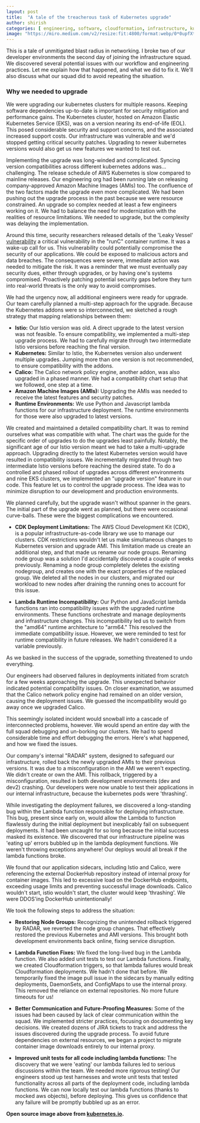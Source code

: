 ```yaml
---
layout: post
title:  "A tale of the treacherous task of Kubernetes upgrade"
author: shirish
categories: [ engineering, software, cloudformation, infrastructure, kubernetes ]
image: "https://miro.medium.com/v2/resize:fit:4800/format:webp/0*0upfXtjqscQ5NQfN.png"
---
```


This is a tale of unmitigated blast radius in networking. I broke two of our developer environments the second day of joining the infrastructure squad. We discovered several potential issues with our workflow and engineering practices. Let me explain how that happened, and what we did to fix it. We'll also discuss what our squad did to avoid repeating the situation. 

### Why we needed to upgrade

We were upgrading our kubernetes clusters for multiple reasons. Keeping software dependencies up-to-date is important for security mitigation and performance gains.  The Kubernetes cluster, hosted on Amazon Elastic Kubernetes Service (EKS), was  on a version nearing its end-of-life (EOL). This posed considerable security and support concerns, and the associated increased support costs. Our infrastructure was vulnerable and we'd stopped getting critical security patches. Upgrading to newer kubernetes versions would also get us new features we wanted to test out.

Implementing the upgrade was long-winded and complicated. Syncing version compatibilities across different kubernetes addons was... challenging. The release schedule of AWS Kubernetes is  slow compared to mainline releases. Our engineering org had been running late on releasing company-approved Amazon Machine Images (AMIs) too. The confluence of the two factors made the upgrade even more complicated. We had been pushing out the upgrade process in the past because we were resource constrained. An upgrade so complex needed at least a few engineers working on it. We had to balance the need for modernization with the realities of resource limitations. We needed to upgrade, but the complexity was delaying the implementation.

Around this time, security researchers released details of the 'Leaky Vessel' [vulnerability](https://snyk.io/blog/leaky-vessels-docker-runc-container-breakout-vulnerabilities/) a critical vulnerability in the "runC" container runtime. It was a wake-up call for us. This vulnerability could potentially compromise the security of our applications.  We could be exposed to malicious actors and data breaches. The consequences were severe, immediate action was needed to mitigate the risk. It was a reminder that we must eventually pay security dues, either through upgrades, or by having one's systems compromised. Proactively patching potential security gaps before they turn into real-world threats is the only way to avoid compromises.

We had the urgency now, all additional engineers were ready for upgrade. Our team carefully planned a multi-step approach for the upgrade. Because the Kubernetes addons were so interconnected, we sketched a rough strategy that mapping relationships between them:

* **Istio:** Our Istio version was old. A direct upgrade to the latest version was not feasible. To ensure compatibility, we implemented a multi-step upgrade process. We had to carefully migrate through two intermediate Istio versions before reaching the final version.
* **Kubernetes:** Similar to Istio, the Kubernetes version also underwent multiple upgrades. Jumping more than one version is not recommended, to ensure compatibility with the addons.
* **Calico:** The Calico network policy engine, another addon, was also upgraded in a phased manner. We had a compatibility chart setup that we followed, one step at a time.
* **Amazon Machine Images (AMIs):** Upgrading the AMIs was needed to receive the latest features and security patches.
* **Runtime Environments:** We use Python and Javascript lambda functions for our infrastructure deployment. The runtime environments for those were also upgraded to latest versions.

We created and maintained a detailed compatibility chart. It was to remind ourselves what was compatible with what. The chart was the guide for the specific order of upgrades to do the upgrades least painfully. Notably, the significant age of our Istio version meant we had to take a multi-upgrade approach. Upgrading directly to the latest Kubernetes version would have resulted in compatibility issues. We incrementally migrated through two intermediate Istio versions before reaching the desired state. To do a controlled and phased rollout of upgrades across different environments and nine EKS clusters, we implemented an "upgrade version" feature in our code. This feature let us to control the upgrade process. The idea was to minimize disruption to our development and production environments.

We planned carefully, but the upgrade wasn't without spanner in the gears. The initial part of the upgrade went as planned, but there were occasional curve-balls. These were the biggest complications we encountered.

* **CDK Deployment Limitations:** The AWS Cloud Development Kit (CDK), is a popular infrastructure-as-code library we use to manage our clusters. CDK restrictions wouldn't let us make simultaneous changes to Kubernetes version and upgrade AMI. This limitation made us create an additional step, and that made us rename our node groups. Renaming node group was a solution I'd accidentally discovered a couple of weeks previously. Renaming a node group completely deletes the existing nodegroup, and creates one with the exact properties of the replaced group. We deleted all the nodes in our clusters, and migrated our workload to new nodes after draining the running ones to account for this issue.

* **Lambda Runtime Incompatibility:** Our Python and JavaScript lambda functions ran into compatibility issues with the upgraded runtime environments. These functions orchestrate and manage deployments and infrastructure changes. This incompatibility led us to switch from the "amd64" runtime architecture to "arm64." This resolved the immediate compatibility issue. However, we were reminded to test for runtime compatibility in future releases. We hadn't considered it a variable previously.

As we basked in the success of the upgrade, something threatened to undo everything.

Our engineers had observed failures in deployments initiated from scratch for a few weeks approaching the upgrade. This unexpected behavior indicated potential compatibility issues. On closer examination, we assumed that the Calico network policy engine had remained on an older version, causing the deployment issues. We guessed the incompatibility would go away once we upgraded Calico.

This seemingly isolated incident would snowball into a cascade of interconnected problems, however. We would spend an entire day with the full squad debugging and un-borking our clusters. We had to spend considerable time and effort debugging the errors. Here's what happened, and how we fixed the issues.

Our company's internal "RADAR" system, designed to safeguard our infrastructure, rolled back the newly upgraded AMIs to their previous versions. It was due to a misconfiguration in the AMI we weren't expecting. We didn't create or own the AMI. This rollback, triggered by a misconfiguration, resulted in both development environments (dev and dev2) crashing. Our developers were now unable to test their applications in our internal infrastructure, because the kubernetes pods were 'thrashing'.

While investigating the deployment failures, we discovered a long-standing bug within the Lambda function responsible for deploying infrastructure. This bug, present since early on, would allow the Lambda to function flawlessly during the initial deployment but inexplicably fail on subsequent deployments. It had been uncaught for so long because the initial success masked its existence. We discovered that our infrastructure pipeline was 'eating up' errors bubbled up in the lambda deployment functions. We weren't throwing exceptions anywhere! Our deploys would all break if the lambda functions broke.

We found that our application sidecars, including Istio and Calico, were referencing the external DockerHub repository instead of internal proxy for container images. This led to excessive load on the DockerHub endpoints, exceeding usage limits and preventing successful image downloads. Calico wouldn't start, istio wouldn't start, the cluster would keep 'thrashing'. We were DDOS'ing DockerHub unintentionally!

We took the following steps to address the situation:

* **Restoring Node Groups:** Recognizing the unintended rollback triggered by RADAR, we reverted the node group changes. That effectively restored the previous Kubernetes and AMI versions. This brought both development environments back online, fixing service disruption.

* **Lambda Function Fixes:** We fixed the long-lived bug in the Lambda function. We also added unit tests to test our Lambda functions. Finally, we created Cloudformation triggers, so that lambda failures would break Cloudformation deployments. We hadn't done that before. We temporarily fixed the image pull issue in the sidecars by manually editing deployments, DaemonSets, and ConfigMaps to use the internal proxy. This removed the reliance on external repositories. No more future timeouts for us!

* **Better Communication and Future-Proofing Measures:** Some of the issues had been caused by lack of clear communication within the squad. We implemented stricter practices, focusing on documenting key decisions. We created dozens of JIRA tickets to track and address the issues discovered during the upgrade process. To avoid future dependencies on external resources, we began a project to migrate container image downloads entirely to our internal proxy.

* **Improved unit tests for all code including lambda functions:** The discovery that we were 'eating' our lambda failures led to serious discussions within the team. We needed more rigorous testing! Our engineers stood up test harnesses and wrote unit tests that tested functionality across all parts of the deployment code, including lambda functions. We can now locally test our lambda functions (thanks to mocked aws objects), before deploying. This gives us confidence that any failure will be promptly bubbled up as an error.

__Open source image above from [kubernetes.io](https://kubernetes.io/).__